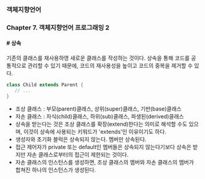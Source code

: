 ### 객체지향언어

### Chapter 7. 객체지향언어 프로그래밍 2

#### \# 상속
기존의 클래스를 재사용하영 새로운 클래스를 작성하는 것이다. 상속을 통해 코드를 공통적으로 관리할 수 있기 때문에, 코드의 재사용성을 높이고 코드의 중복을 제거할 수 있다.
 ````java
class Child extends Parent {
    // ...
}
````
 - 조상 클래스 : 부모(parent)클래스, 상위(super)클래스, 기반(base)클래스
 - 자손 클래스 : 자식(child)클래스, 하위(sub)클래스, 파생된(derived)클래스
 - 상속을 받는다는 것은 조상 클래스를 확장(extend)한다는 의미로 해석할 수도 있으며, 이것이 상속에 사용되는 키워드가 'extends'인 이유이기도 하다.
 - 생성자와 초기화 블럭은 상속되지 않는다. 멤버만 상속된다. 
 - 접근 제어자가 private 또는 default인 멤버들은 상속되지 않는다기보다 상속은 받지만 자손 클래스로부터의 접근이 제한되는 것이다.
 - 자손 클래스의 인스턴스를 생성하면, 조상 클래스의 멤버와 자손 클래스의 멤버가 합쳐진 하나의 인스턴스가 생성된다.
 